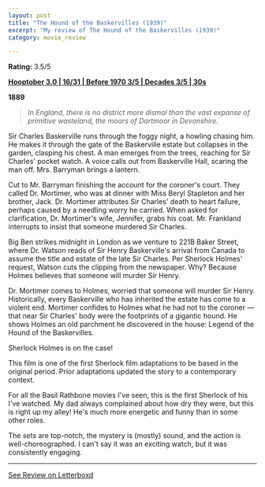 ```yaml
---
layout: post
title: "The Hound of the Baskervilles (1939)"
excerpt: "My review of The Hound of the Baskervilles (1939)"
category: movie_review

---
```


**Rating:** 3.5/5

<b><a href="https://boxd.it/pRNoI/detail" rel="nofollow">Hooptober 3.0  | 16/31 | Before 1970 3/5 | Decades 3/5 | 30s</a></b>

<b>1889</b>

<blockquote><i>In England, there is no district more dismal than the vast expanse of primitive wasteland, the moors of Dartmoor in Devonshire.</i></blockquote>Sir Charles Baskerville runs through the foggy night, a howling chasing him. He makes it through the gate of the Baskerville estate but collapses in the garden, clasping his chest. A man emerges from the trees, reaching for Sir Charles' pocket watch. A voice calls out from Baskerville Hall, scaring the man off. Mrs. Barryman brings a lantern.

Cut to Mr. Barryman finishing the account for the coroner's court. They called Dr. Mortimer, who was at dinner with Miss Beryl Stapleton and her brother, Jack. Dr. Mortimer attributes Sir Charles' death to heart failure, perhaps caused by a needling worry he carried. When asked for clarification, Dr. Mortimer's wife, Jennifer, grabs his coat. Mr. Frankland interrupts to insist that someone murdered Sir Charles.

Big Ben strikes midnight in London as we venture to 221B Baker Street, where Dr. Watson reads of Sir Henry Baskerville's arrival from Canada to assume the title and estate of the late Sir Charles. Per Sherlock Holmes' request, Watson cuts the clipping from the newspaper. Why? Because Holmes believes that someone will murder Sir Henry.

Dr. Mortimer comes to Holmes, worried that someone will murder Sir Henry. Historically, every Baskerville who has inherited the estate has come to a violent end. Mortimer confides to Holmes what he had not to the coroner — that near Sir Charles' body were the footprints of a gigantic hound. He shows Holmes an old parchment he discovered in the house: Legend of the Hound of the Baskervilles.

Sherlock Holmes is on the case!

This film is one of the first Sherlock film adaptations to be based in the original period. Prior adaptations updated the story to a contemporary context.

For all the Basil Rathbone movies I've seen, this is the first Sherlock of his I've watched. My dad always complained about how dry they were, but this is right up my alley! He's much more energetic and funny than in some other roles.

The sets are top-notch, the mystery is (mostly) sound, and the action is well-choreographed. I can't say it was an exciting watch, but it was consistently engaging.

<hr>

[See Review on Letterboxd](https://boxd.it/6GUbRX)
